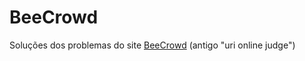 # BeeCrowd

Soluções dos problemas do site [BeeCrowd](https://www.beecrowd.com.br) (antigo "uri online judge")